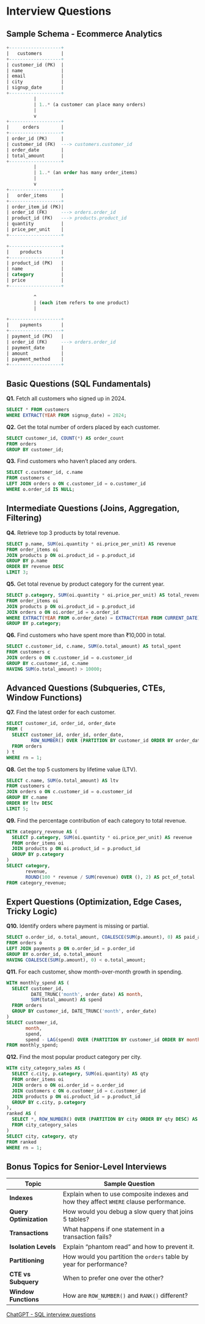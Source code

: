 # Interview Questions

## Sample Schema - Ecommerce Analytics

```sql
+-------------------+
|   customers       |
+-------------------+
| customer_id (PK)  |
| name              |
| email             |
| city              |
| signup_date       |
+-------------------+
          |
          | 1..* (a customer can place many orders)
          |
          v
+-------------------+
|     orders        |
+-------------------+
| order_id (PK)     |
| customer_id (FK)  ---> customers.customer_id
| order_date        |
| total_amount      |
+-------------------+
          |
          | 1..* (an order has many order_items)
          |
          v
+-------------------+
|   order_items     |
+-------------------+
| order_item_id (PK)|
| order_id (FK)     ---> orders.order_id
| product_id (FK)   ---> products.product_id
| quantity          |
| price_per_unit    |
+-------------------+

+-------------------+
|    products       |
+-------------------+
| product_id (PK)   |
| name              |
| category          |
| price             |
+-------------------+

          ^
          | (each item refers to one product)
          |

+-------------------+
|    payments       |
+-------------------+
| payment_id (PK)   |
| order_id (FK)     ---> orders.order_id
| payment_date      |
| amount            |
| payment_method    |
+-------------------+
```

## Basic Questions (SQL Fundamentals)

**Q1.** Fetch all customers who signed up in 2024.

```sql
SELECT * FROM customers
WHERE EXTRACT(YEAR FROM signup_date) = 2024;
```

**Q2.** Get the total number of orders placed by each customer.

```sql
SELECT customer_id, COUNT(*) AS order_count
FROM orders
GROUP BY customer_id;
```

**Q3.** Find customers who haven’t placed any orders.

```sql
SELECT c.customer_id, c.name
FROM customers c
LEFT JOIN orders o ON c.customer_id = o.customer_id
WHERE o.order_id IS NULL;
```

## Intermediate Questions (Joins, Aggregation, Filtering)

**Q4.** Retrieve top 3 products by total revenue.

```sql
SELECT p.name, SUM(oi.quantity * oi.price_per_unit) AS revenue
FROM order_items oi
JOIN products p ON oi.product_id = p.product_id
GROUP BY p.name
ORDER BY revenue DESC
LIMIT 3;
```

**Q5.** Get total revenue by product category for the current year.

```sql
SELECT p.category, SUM(oi.quantity * oi.price_per_unit) AS total_revenue
FROM order_items oi
JOIN products p ON oi.product_id = p.product_id
JOIN orders o ON oi.order_id = o.order_id
WHERE EXTRACT(YEAR FROM o.order_date) = EXTRACT(YEAR FROM CURRENT_DATE)
GROUP BY p.category;
```

**Q6.** Find customers who have spent more than ₹10,000 in total.

```sql
SELECT c.customer_id, c.name, SUM(o.total_amount) AS total_spent
FROM customers c
JOIN orders o ON c.customer_id = o.customer_id
GROUP BY c.customer_id, c.name
HAVING SUM(o.total_amount) > 10000;
```

## Advanced Questions (Subqueries, CTEs, Window Functions)

**Q7.** Find the latest order for each customer.

```sql
SELECT customer_id, order_id, order_date
FROM (
  SELECT customer_id, order_id, order_date,
         ROW_NUMBER() OVER (PARTITION BY customer_id ORDER BY order_date DESC) AS rn
  FROM orders
) t
WHERE rn = 1;
```

**Q8.** Get the top 5 customers by lifetime value (LTV).

```sql
SELECT c.name, SUM(o.total_amount) AS ltv
FROM customers c
JOIN orders o ON c.customer_id = o.customer_id
GROUP BY c.name
ORDER BY ltv DESC
LIMIT 5;
```

**Q9.** Find the percentage contribution of each category to total revenue.

```sql
WITH category_revenue AS (
  SELECT p.category, SUM(oi.quantity * oi.price_per_unit) AS revenue
  FROM order_items oi
  JOIN products p ON oi.product_id = p.product_id
  GROUP BY p.category
)
SELECT category,
       revenue,
       ROUND(100 * revenue / SUM(revenue) OVER (), 2) AS pct_of_total
FROM category_revenue;
```

## Expert Questions (Optimization, Edge Cases, Tricky Logic)

**Q10.** Identify orders where payment is missing or partial.

```sql
SELECT o.order_id, o.total_amount, COALESCE(SUM(p.amount), 0) AS paid_amount
FROM orders o
LEFT JOIN payments p ON o.order_id = p.order_id
GROUP BY o.order_id, o.total_amount
HAVING COALESCE(SUM(p.amount), 0) < o.total_amount;
```

**Q11.** For each customer, show month-over-month growth in spending.

```sql
WITH monthly_spend AS (
  SELECT customer_id,
         DATE_TRUNC('month', order_date) AS month,
         SUM(total_amount) AS spend
  FROM orders
  GROUP BY customer_id, DATE_TRUNC('month', order_date)
)
SELECT customer_id,
       month,
       spend,
       spend - LAG(spend) OVER (PARTITION BY customer_id ORDER BY month) AS growth
FROM monthly_spend;
```

**Q12.** Find the most popular product category per city.

```sql
WITH city_category_sales AS (
  SELECT c.city, p.category, SUM(oi.quantity) AS qty
  FROM order_items oi
  JOIN orders o ON oi.order_id = o.order_id
  JOIN customers c ON o.customer_id = c.customer_id
  JOIN products p ON oi.product_id = p.product_id
  GROUP BY c.city, p.category
),
ranked AS (
  SELECT *, ROW_NUMBER() OVER (PARTITION BY city ORDER BY qty DESC) AS rn
  FROM city_category_sales
)
SELECT city, category, qty
FROM ranked
WHERE rn = 1;
```

## Bonus Topics for Senior-Level Interviews

| Topic                  | Sample Question                                                                       |
| ---------------------- | ------------------------------------------------------------------------------------- |
| **Indexes**            | Explain when to use composite indexes and how they affect `WHERE` clause performance. |
| **Query Optimization** | How would you debug a slow query that joins 5 tables?                                 |
| **Transactions**       | What happens if one statement in a transaction fails?                                 |
| **Isolation Levels**   | Explain “phantom read” and how to prevent it.                                         |
| **Partitioning**       | How would you partition the `orders` table by year for performance?                   |
| **CTE vs Subquery**    | When to prefer one over the other?                                                    |
| **Window Functions**   | How are `ROW_NUMBER()` and `RANK()` different?                                        |

[ChatGPT - SQL interview questions](https://chatgpt.com/share/69019e55-5d84-8008-9b05-83dd7f4143e5)
